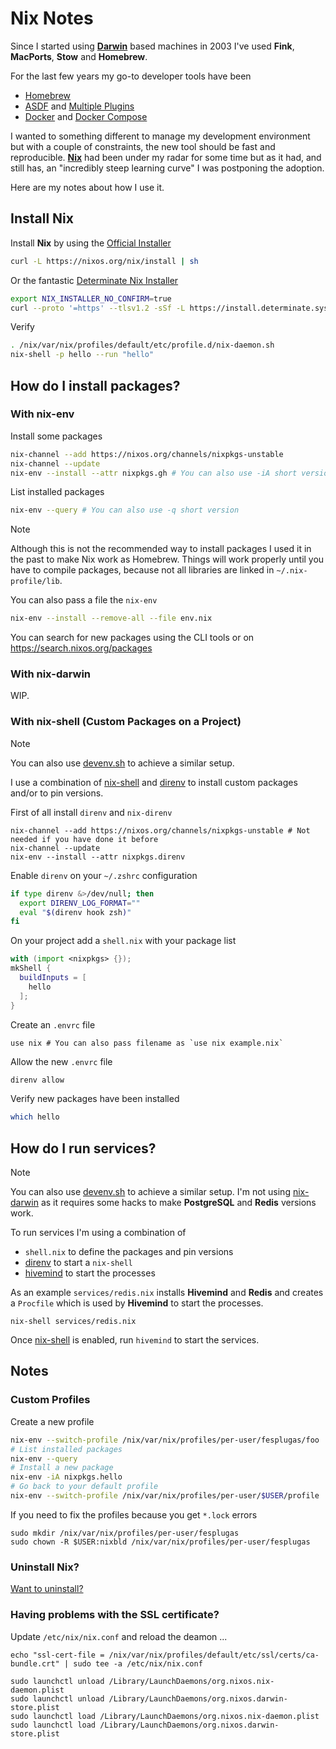# Nix Notes

Since I started using **[Darwin][darwin]** based machines in 2003 I've used **Fink**, **MacPorts**, **Stow** and **Homebrew**.

For the last few years my go-to developer tools have been

- [Homebrew](https://brew.sh)
- [ASDF](https://github.com/asdf-vm/asdf) and [Multiple Plugins](https://github.com/asdf-vm/asdf-plugins#plugin-list)
- [Docker](https://docs.docker.com/) and [Docker Compose](https://docs.docker.com/compose/)

I wanted to something different to manage my development environment but with a couple of constraints, the new tool should be fast and reproducible. **[Nix][nix]** had been under my radar for some time but as it had, and still has, an "incredibly steep learning curve" I was postponing the adoption.

Here are my notes about how I use it.

## Install Nix

Install **Nix** by using the [Official Installer](https://nixos.org/manual/nix/stable/installation/installing-binary.html#multi-user-installation)

```bash
curl -L https://nixos.org/nix/install | sh
```
Or the fantastic [Determinate Nix Installer](https://github.com/DeterminateSystems/nix-installer#readme)

```bash
export NIX_INSTALLER_NO_CONFIRM=true
curl --proto '=https' --tlsv1.2 -sSf -L https://install.determinate.systems/nix | sh -s -- install
```

Verify

```bash
. /nix/var/nix/profiles/default/etc/profile.d/nix-daemon.sh
nix-shell -p hello --run "hello"
```

## How do I install packages?

### With nix-env

Install some packages

```bash
nix-channel --add https://nixos.org/channels/nixpkgs-unstable
nix-channel --update
nix-env --install --attr nixpkgs.gh # You can also use -iA short version
```

List installed packages

```bash
nix-env --query # You can also use -q short version
```

> [!NOTE]  
> Although this is not the recommended way to install packages I used it in the past to make Nix work as Homebrew. Things will work properly until you have to compile packages, because not all libraries are linked in `~/.nix-profile/lib`.

You can also pass a file the `nix-env`

```bash
nix-env --install --remove-all --file env.nix
```

You can search for new packages using the CLI tools or on https://search.nixos.org/packages

### With nix-darwin

WIP.

### With nix-shell (Custom Packages on a Project)

> [!NOTE]  
> You can also use [devenv.sh](https://devenv.sh/) to achieve a similar setup.

I use a combination of [nix-shell][nix-shell] and [direnv][direnv] to install custom packages and/or to pin versions.

First of all install `direnv` and `nix-direnv`

```
nix-channel --add https://nixos.org/channels/nixpkgs-unstable # Not needed if you have done it before
nix-channel --update
nix-env --install --attr nixpkgs.direnv
```

Enable `direnv` on your `~/.zshrc` configuration

```bash
if type direnv &>/dev/null; then
  export DIRENV_LOG_FORMAT=""
  eval "$(direnv hook zsh)"
fi
```

On your project add a `shell.nix` with your package list

```nix
with (import <nixpkgs> {});
mkShell {
  buildInputs = [
    hello
  ];
}
```

Create an `.envrc` file

```
use nix # You can also pass filename as `use nix example.nix`
```

Allow the new `.envrc` file

```bash
direnv allow
```

Verify new packages have been installed

```bash
which hello
```

## How do I run services?

> [!NOTE]  
> You can also use [devenv.sh](https://devenv.sh/) to achieve a similar setup.
> I'm not using [nix-darwin](https://github.com/LnL7/nix-darwin) as it requires some hacks to make **PostgreSQL** and **Redis** versions work.

To run services I'm using a combination of

- `shell.nix` to define the packages and pin versions
- [direnv][direnv] to start a `nix-shell`
- [hivemind](https://github.com/DarthSim/hivemind#usage) to start the processes

As an example `services/redis.nix` installs **Hivemind** and **Redis** and creates a `Procfile` which is used by **Hivemind** to start the processes.

```
nix-shell services/redis.nix
```

Once [nix-shell][nix-shell] is enabled, run `hivemind` to start the services.

## Notes

### Custom Profiles

Create a new profile

```bash
nix-env --switch-profile /nix/var/nix/profiles/per-user/fesplugas/foo
# List installed packages
nix-env --query
# Install a new package
nix-env -iA nixpkgs.hello
# Go back to your default profile
nix-env --switch-profile /nix/var/nix/profiles/per-user/$USER/profile
```

If you need to fix the profiles because you get `*.lock` errors

```
sudo mkdir /nix/var/nix/profiles/per-user/fesplugas                       
sudo chown -R $USER:nixbld /nix/var/nix/profiles/per-user/fesplugas
```

### Uninstall Nix?

[Want to uninstall?](https://github.com/NixOS/nix/blob/master/doc/manual/src/installation/uninstall.md#macos)

### Having problems with the SSL certificate?

Update `/etc/nix/nix.conf` and reload the deamon ...

```
echo "ssl-cert-file = /nix/var/nix/profiles/default/etc/ssl/certs/ca-bundle.crt" | sudo tee -a /etc/nix/nix.conf

sudo launchctl unload /Library/LaunchDaemons/org.nixos.nix-daemon.plist
sudo launchctl unload /Library/LaunchDaemons/org.nixos.darwin-store.plist
sudo launchctl load /Library/LaunchDaemons/org.nixos.nix-daemon.plist
sudo launchctl load /Library/LaunchDaemons/org.nixos.darwin-store.plist
```

[darwin]: https://en.wikipedia.org/wiki/Darwin_(operating_system)
[direnv]: https://direnv.net/
[nix]: https://nixos.org
[nix-shell]: https://nixos.org/manual/nix/stable/command-ref/nix-shell.html
[nix-direnv]: https://github.com/nix-community/nix-direnv
[nix-direnv-non-standard]: https://github.com/nix-community/nix-direnv#using-a-non-standard-file-name
